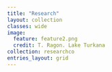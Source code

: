 ```yaml
---
title: "Research"
layout: collection
classes: wide
image:
  feature: feature2.png
  credit: T. Ragon. Lake Turkana
collection: researchco
entries_layout: grid
---
```



